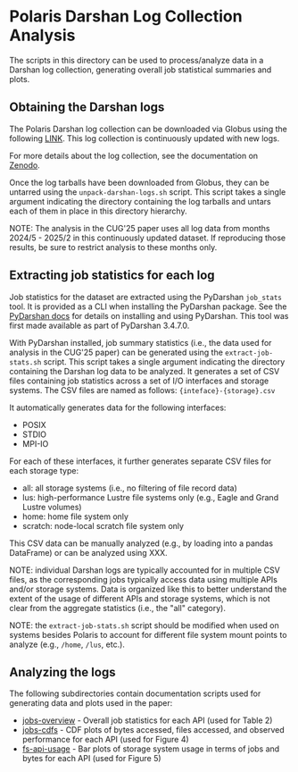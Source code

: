 # Polaris Darshan Log Collection Analysis

The scripts in this directory can be used to process/analyze data in a Darshan log collection, generating overall job statistical summaries and plots.

## Obtaining the Darshan logs

The Polaris Darshan log collection can be downloaded via Globus using the following [LINK](https://app.globus.org/file-manager?origin_id=245b5124-cd81-4381-bc38-243687d95bfd&origin_path=%2F).
This log collection is continuously updated with new logs.

For more details about the log collection, see the documentation on [Zenodo](https://zenodo.org/records/15052604).

Once the log tarballs have been downloaded from Globus, they can be untarred using the `unpack-darshan-logs.sh` script. This script takes a single argument indicating the directory containing the log tarballs and untars each of them in place in this directory hierarchy.

NOTE: The analysis in the CUG'25 paper uses all log data from months 2024/5 - 2025/2 in this continuously updated dataset. If reproducing those results, be sure to restrict analysis to these months only.

## Extracting job statistics for each log

Job statistics for the dataset are extracted using the PyDarshan `job_stats` tool. It is provided as a CLI when installing the PyDarshan package. See the [PyDarshan docs](https://www.mcs.anl.gov/research/projects/darshan/docs/pydarshan/index.html) for details on installing and using PyDarshan. This tool was first made available as part of PyDarshan 3.4.7.0.

With PyDarshan installed, job summary statistics (i.e., the data used for analysis in the CUG'25 paper) can be generated using the `extract-job-stats.sh` script. This script takes a single argument indicating the directory containing the Darshan log data to be analyzed. It generates a set of CSV files containing job statistics across a set of I/O interfaces and storage systems. The CSV files are named as follows: `{inteface}-{storage}.csv`

It automatically generates data for the following interfaces:
 - POSIX
 - STDIO
 - MPI-IO

For each of these interfaces, it further generates separate CSV files for each storage type:
 - all: all storage systems (i.e., no filtering of file record data)
 - lus: high-performance Lustre file systems only (e.g., Eagle and Grand Lustre volumes)
 - home: home file system only
 - scratch: node-local scratch file system only

This CSV data can be manually analyzed (e.g., by loading into a pandas DataFrame) or can be analyzed using XXX.

NOTE: individual Darshan logs are typically accounted for in multiple CSV files, as the corresponding jobs typically access data using multiple APIs and/or storage systems. Data is organized like this to better understand the extent of the usage of different APIs and storage systems, which is not clear from the aggregate statistics (i.e., the "all" category).

NOTE: the `extract-job-stats.sh` script should be modified when used on systems besides Polaris to account for different file system mount points to analyze (e.g., `/home`, `/lus`, etc.).

## Analyzing the logs

The following subdirectories contain documentation scripts used for generating data and plots used in the paper:

- [jobs-overview](jobs-overview) - Overall job statistics for each API (used for Table 2)
- [jobs-cdfs](jobs-cdfs) - CDF plots of bytes accessed, files accessed, and observed performance for each API (used for Figure 4)
- [fs-api-usage](fs-api-usage) - Bar plots of storage system usage in terms of jobs and bytes for each API (used for Figure 5)
